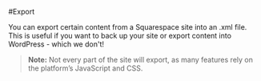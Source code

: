 #Export

You can export certain content from a Squarespace site into an .xml file. This is useful if you want to back up your site or export content into WordPress - which we don't!

> **Note:** Not every part of the site will export, as many features rely on the platform’s JavaScript and CSS.
